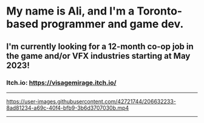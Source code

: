 # My name is Ali, and I'm a Toronto-based programmer and game dev.
**I'm currently looking for a 12-month co-op job in the game and/or VFX industries starting at May 2023!**
---
### **Itch.io:** https://visagemirage.itch.io/
---




https://user-images.githubusercontent.com/42721744/206632233-8ad81234-a69c-40f4-bfb9-3b6d3707030b.mp4




---
